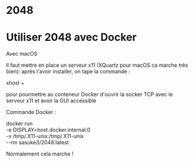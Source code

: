 # 2048
 
# Utiliser 2048 avec Docker
Avec macOS

Il faut mettre en place un serveur x11 (XQuartz pour macOS ca marche très bien):
après l'avoir installer, on tape la commande :  

xhost +  

pour pourmettre au conteneur Docker d'ouvrir la socker TCP avec le serveur x11 et avoir la GUI accessible

Commande Docker :

docker run \
  -e DISPLAY=host.docker.internal:0 \
  -v /tmp/.X11-unix:/tmp/.X11-unix \
  --rm sasuke3/2048:latest
 
 Normalement cela marche !
